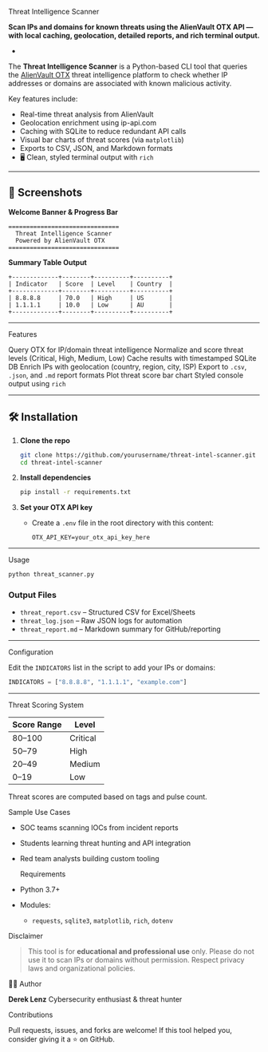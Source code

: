 
 Threat Intelligence Scanner

**Scan IPs and domains for known threats using the AlienVault OTX API — with local caching, geolocation, detailed reports, and rich terminal output.**

-
The **Threat Intelligence Scanner** is a Python-based CLI tool that queries the [AlienVault OTX](https://otx.alienvault.com/) threat intelligence platform to check whether IP addresses or domains are associated with known malicious activity.

Key features include:

*  Real-time threat analysis from AlienVault
*  Geolocation enrichment using ip-api.com
*  Caching with SQLite to reduce redundant API calls
*  Visual bar charts of threat scores (via `matplotlib`)
*  Exports to CSV, JSON, and Markdown formats
* 🖥 Clean, styled terminal output with `rich`

---

## 📸 Screenshots

**Welcome Banner & Progress Bar**

```
===============================
  Threat Intelligence Scanner
  Powered by AlienVault OTX
===============================
```

**Summary Table Output**

```
+-------------+--------+----------+----------+
| Indicator   | Score  | Level    | Country  |
+-------------+--------+----------+----------+
| 8.8.8.8     | 70.0   | High     | US       |
| 1.1.1.1     | 10.0   | Low      | AU       |
+-------------+--------+----------+----------+
```

---

 Features

 Query OTX for IP/domain threat intelligence
 Normalize and score threat levels (Critical, High, Medium, Low)
 Cache results with timestamped SQLite DB
 Enrich IPs with geolocation (country, region, city, ISP)
 Export to `.csv`, `.json`, and `.md` report formats
 Plot threat score bar chart
 Styled console output using `rich`

---

## 🛠️ Installation

1. **Clone the repo**

   ```bash
   git clone https://github.com/yourusername/threat-intel-scanner.git
   cd threat-intel-scanner
   ```

2. **Install dependencies**

   ```bash
   pip install -r requirements.txt
   ```

3. **Set your OTX API key**

   * Create a `.env` file in the root directory with this content:

     ```
     OTX_API_KEY=your_otx_api_key_here
     ```

---

 Usage

```bash
python threat_scanner.py
```

### Output Files

* `threat_report.csv` – Structured CSV for Excel/Sheets
* `threat_log.json` – Raw JSON logs for automation
* `threat_report.md` – Markdown summary for GitHub/reporting

---

 Configuration

Edit the `INDICATORS` list in the script to add your IPs or domains:

```python
INDICATORS = ["8.8.8.8", "1.1.1.1", "example.com"]
```

---
 Threat Scoring System

| Score Range | Level    |
| ----------- | -------- |
| 80–100      | Critical |
| 50–79       | High     |
| 20–49       | Medium   |
| 0–19        | Low      |

Threat scores are computed based on tags and pulse count.

Sample Use Cases

* SOC teams scanning IOCs from incident reports
* Students learning threat hunting and API integration
* Red team analysts building custom tooling

  Requirements

* Python 3.7+
* Modules:

  * `requests`, `sqlite3`, `matplotlib`, `rich`, `dotenv`

Disclaimer

> This tool is for **educational and professional use** only. Please do not use it to scan IPs or domains without permission. Respect privacy laws and organizational policies.

 🧑‍💻 Author

**Derek Lenz**
Cybersecurity enthusiast & threat hunter


 Contributions

Pull requests, issues, and forks are welcome!
If this tool helped you, consider giving it a ⭐️ on GitHub.

